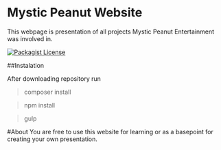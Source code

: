 # Mystic Peanut Website

This webpage is presentation of all projects Mystic Peanut Entertainment was involved in.


[![Packagist License](https://poser.pugx.org/barryvdh/laravel-elfinder/license.png)](http://choosealicense.com/licenses/mit/)

##Instalation

After downloading repository run

>composer install

>npm install

>gulp

#About
You are free to use this website for learning or as a basepoint for creating your own presentation.
